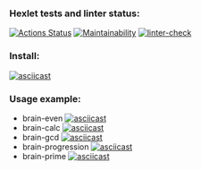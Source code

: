 ### Hexlet tests and linter status:

[![Actions Status](https://github.com/ntym08/frontend-project-lvl1/workflows/hexlet-check/badge.svg)](https://github.com/ntym08/frontend-project-lvl1/actions) [![Maintainability](https://api.codeclimate.com/v1/badges/96c096e724616aac8dd7/maintainability)](https://codeclimate.com/github/ntym08/frontend-project-lvl1/maintainability) [![linter-check](https://github.com/ntym08/frontend-project-lvl1/actions/workflows/linter-check.yml/badge.svg)](https://github.com/ntym08/frontend-project-lvl1/actions/workflows/linter-check.yml)

### Install:

[![asciicast](https://asciinema.org/a/427356.svg)](https://asciinema.org/a/427356)

### Usage example:

- brain-even
  [![asciicast](https://asciinema.org/a/427385.svg)](https://asciinema.org/a/427385)
- brain-calc
  [![asciicast](https://asciinema.org/a/427389.svg)](https://asciinema.org/a/427389)
- brain-gcd
  [![asciicast](https://asciinema.org/a/427383.svg)](https://asciinema.org/a/427383)
- brain-progression
  [![asciicast](https://asciinema.org/a/427528.svg)](https://asciinema.org/a/427528)
- brain-prime
  [![asciicast](https://asciinema.org/a/427547.svg)](https://asciinema.org/a/427547)
